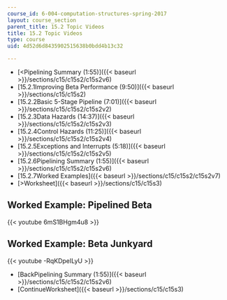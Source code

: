 ```yaml
---
course_id: 6-004-computation-structures-spring-2017
layout: course_section
parent_title: 15.2 Topic Videos
title: 15.2 Topic Videos
type: course
uid: 4d52d6d8435902515638b0bdd4b13c32

---
```


*   [<Pipelining Summary (1:55)]({{< baseurl >}}/sections/c15/c15s2/c15s2v6)
*   [15.2.1Improving Beta Performance (9:50)]({{< baseurl >}}/sections/c15/c15s2)
*   [15.2.2Basic 5-Stage Pipeline (7:01)]({{< baseurl >}}/sections/c15/c15s2/c15s2v2)
*   [15.2.3Data Hazards (14:37)]({{< baseurl >}}/sections/c15/c15s2/c15s2v3)
*   [15.2.4Control Hazards (11:25)]({{< baseurl >}}/sections/c15/c15s2/c15s2v4)
*   [15.2.5Exceptions and Interrupts (5:18)]({{< baseurl >}}/sections/c15/c15s2/c15s2v5)
*   [15.2.6Pipelining Summary (1:55)]({{< baseurl >}}/sections/c15/c15s2/c15s2v6)
*   [15.2.7Worked Examples]({{< baseurl >}}/sections/c15/c15s2/c15s2v7)
*   [\>Worksheet]({{< baseurl >}}/sections/c15/c15s3)

Worked Example: Pipelined Beta
------------------------------

{{< youtube 6mS1BHgm4u8 >}}

Worked Example: Beta Junkyard
-----------------------------

{{< youtube -RqKDpeILyU >}}

*   [BackPipelining Summary (1:55)]({{< baseurl >}}/sections/c15/c15s2/c15s2v6)
*   [ContinueWorksheet]({{< baseurl >}}/sections/c15/c15s3)